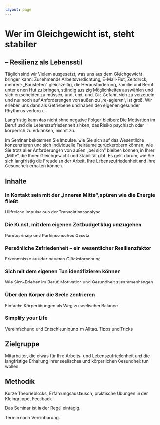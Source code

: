 ```yaml
---
layout: page
---
```


# Wer im Gleichgewicht ist, steht stabiler

## – Resilienz als Lebensstil 

Täglich sind wir Vielem ausgesetzt, was uns aus dem Gleichgewicht bringen kann: Zunehmende Arbeitsverdichtung, E-Mail-Flut, Zeitdruck, mehrere „Baustellen“ gleichzeitig, die Herausforderung, Familie und Beruf unter einen Hut zu bringen, ständig aus zig Möglichkeiten auswählen und sich entscheiden zu müssen, und, und, und. Die Gefahr, sich zu verzetteln und nur noch auf Anforderungen von außen zu „re-agieren“, ist groß. Wir erleben uns dann als Getriebene und haben den eigenen gesunden Rhythmus verloren.

Langfristig kann das nicht ohne negative Folgen bleiben: Die Motivation im Beruf und die Lebenszufriedenheit sinken, das Risiko psychisch oder körperlich zu erkranken, nimmt zu.

Im Seminar bekommen Sie Impulse, wie Sie sich auf das Wesentliche konzentrieren und sich individuelle Freiräume zurückerobern können, wie Sie trotz aller Anforderungen von außen „bei sich“ bleiben können, in Ihrer „Mitte“, die Ihnen Gleichgewicht und Stabilität gibt. Es geht darum, wie Sie sich langfristig die Freude an der Arbeit, Ihre Lebenszufriedenheit und Ihre Gesundheit erhalten können.

## Inhalte

### In Kontakt sein mit der „inneren Mitte“, spüren wie die Energie fließt

Hilfreiche Impulse aus der Transaktionsanalyse

### Die Kunst, mit dem eigenen Zeitbudget klug umzugehen

Paretoprinzip und Parkinsonsches Gesetz

### Persönliche Zufriedenheit – ein wesentlicher Resilienzfaktor

Erkenntnisse aus der neueren Glücksforschung

### Sich mit dem eigenen Tun identifizieren können

Wie Sinn-Erleben im Beruf, Motivation und Gesundheit zusammenhängen

### Über den Körper die Seele zentrieren

Einfache Körperübungen als Weg zu seelischer Balance

### Simplify your Life

Vereinfachung und Entschleunigung im Alltag. Tipps und Tricks

## Zielgruppe

Mitarbeiter, die etwas für Ihre Arbeits- und Lebenszufriedenheit und die langfristige Erhaltung ihrer seelischen und körperlichen Gesundheit tun wollen.

## Methodik

Kurze Theorieblocks, Erfahrungsaustausch, praktische Übungen in der Kleingruppe, Feedback

Das Seminar ist in der Regel eintägig.

Termin nach Vereinbarung.